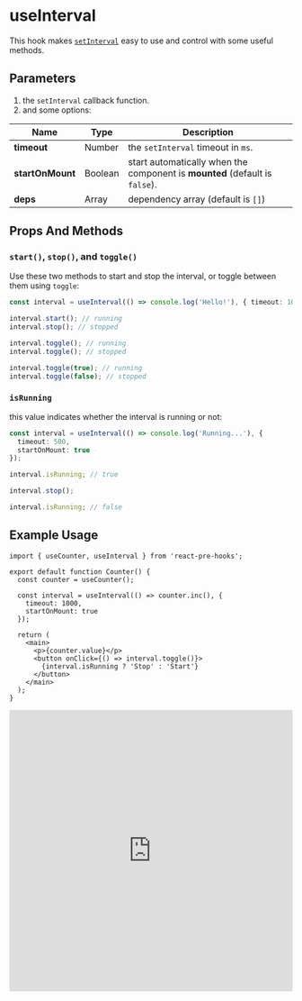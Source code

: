 # useInterval

This hook makes [`setInterval`](https://developer.mozilla.org/en-US/docs/Web/API/setInterval) easy to use and control with some useful methods.

## Parameters

1. the `setInterval` callback function.
2. and some options:

| Name             | Type    | Description                                                                 |
| ---------------- | ------- | --------------------------------------------------------------------------- |
| **timeout**      | Number  | the `setInterval` timeout in `ms`.                                          |
| **startOnMount** | Boolean | start automatically when the component is **mounted** (default is `false`). |
| **deps**         | Array   | dependency array (default is `[]`)                                          |

## Props And Methods

### `start()`, `stop()`, and `toggle()`

Use these two methods to start and stop the interval, or toggle between them using `toggle`:

```ts
const interval = useInterval(() => console.log('Hello!'), { timeout: 1000 });

interval.start(); // running
interval.stop(); // stopped

interval.toggle(); // running
interval.toggle(); // stopped

interval.toggle(true); // running
interval.toggle(false); // stopped
```

### `isRunning`

this value indicates whether the interval is running or not:

```ts
const interval = useInterval(() => console.log('Running...'), {
  timeout: 500,
  startOnMount: true
});

interval.isRunning; // true

interval.stop();

interval.isRunning; // false
```

## Example Usage

<!-- prettier-ignore -->
```tsx
import { useCounter, useInterval } from 'react-pre-hooks';

export default function Counter() {
  const counter = useCounter();

  const interval = useInterval(() => counter.inc(), {
    timeout: 1000,
    startOnMount: true
  });

  return (
    <main>
      <p>{counter.value}</p>
      <button onClick={() => interval.toggle()}>
        {interval.isRunning ? 'Stop' : 'Start'}
      </button>
    </main>
  );
}
```

<iframe src="https://codesandbox.io/embed/useinterval-4gdrn7?fontsize=14&hidenavigation=1&module=%2Fsrc%2FComponent.tsx&theme=dark" style="width:100%; height:500px; border:0; overflow:hidden;" title="useInterval" allow="accelerometer; ambient-light-sensor; camera; encrypted-media; geolocation; gyroscope; hid; microphone; midi; payment; usb; vr; xr-spatial-tracking" sandbox="allow-forms allow-modals allow-popups allow-presentation allow-same-origin allow-scripts"></iframe>
